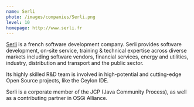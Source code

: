 ```yaml
---
name: Serli
photo: /images/companies/Serli.png
level: 10
homepage: http://www.serli.fr
---
```

[Serli](http://www.serli.fr) is a french software development company. Serli provides software development, on-site service, training & technical
expertise across diverse markets including software vendors, financial services, energy and utilities, industry, distribution
and transport and the public sector.

Its highly skilled R&D team is involved in high-potential and cutting-edge Open Source projects, like the Ceylon IDE.

Serli is a corporate member of the JCP (Java Community Process), as well as a contributing partner in OSGi Alliance.